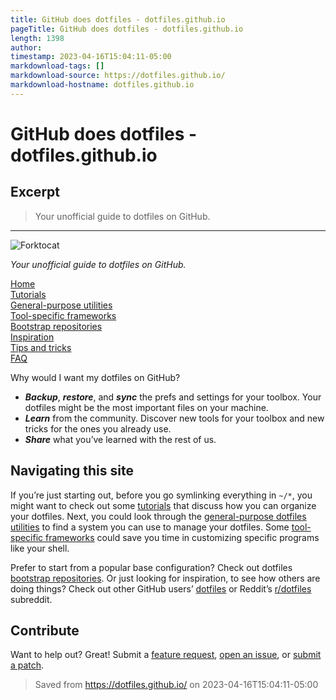 ```yaml
---
title: GitHub does dotfiles - dotfiles.github.io
pageTitle: GitHub does dotfiles - dotfiles.github.io
length: 1398
author: 
timestamp: 2023-04-16T15:04:11-05:00
markdownload-tags: []
markdownload-source: https://dotfiles.github.io/
markdownload-hostname: dotfiles.github.io
---
```


# GitHub does dotfiles - dotfiles.github.io

## Excerpt
> Your unofficial guide to dotfiles on GitHub.

---
![Forktocat][fig1]

_Your unofficial guide to dotfiles on GitHub._

[Home](https://dotfiles.github.io/)  
[Tutorials](https://dotfiles.github.io/tutorials/)  
[General-purpose utilities](https://dotfiles.github.io/utilities/)  
[Tool-specific frameworks](https://dotfiles.github.io/frameworks/)  
[Bootstrap repositories](https://dotfiles.github.io/bootstrap/)  
[Inspiration](https://dotfiles.github.io/inspiration/)  
[Tips and tricks](https://dotfiles.github.io/tips/)  
[FAQ](https://dotfiles.github.io/faq/)

Why would I want my dotfiles on GitHub?

-   **_Backup_**, **_restore_**, and **_sync_** the prefs and settings for your toolbox. Your dotfiles might be the most important files on your machine.
-   **_Learn_** from the community. Discover new tools for your toolbox and new tricks for the ones you already use.
-   **_Share_** what you’ve learned with the rest of us.

## Navigating this site

If you’re just starting out, before you go symlinking everything in `~/*`, you might want to check out some [tutorials](https://dotfiles.github.io/tutorials/) that discuss how you can organize your dotfiles. Next, you could look through the [general-purpose dotfiles utilities](https://dotfiles.github.io/utilities/) to find a system you can use to manage your dotfiles. Some [tool-specific frameworks](https://dotfiles.github.io/frameworks/) could save you time in customizing specific programs like your shell.

Prefer to start from a popular base configuration? Check out dotfiles [bootstrap repositories](https://dotfiles.github.io/bootstrap/). Or just looking for inspiration, to see how others are doing things? Check out other GitHub users’ [dotfiles](https://dotfiles.github.io/inspiration/) or Reddit’s [r/dotfiles](https://reddit.com/r/dotfiles) subreddit.

## Contribute

Want to help out? Great! Submit a [feature request](https://github.com/dotfiles/dotfiles.github.com/issues), [open an issue](https://github.com/dotfiles/dotfiles.github.com/issues), or [submit a patch](https://github.com/dotfiles/dotfiles.github.com).

[fig1]: https://dotfiles.github.io/images/dotfiles-logo.png

> Saved from https://dotfiles.github.io/ on 2023-04-16T15:04:11-05:00